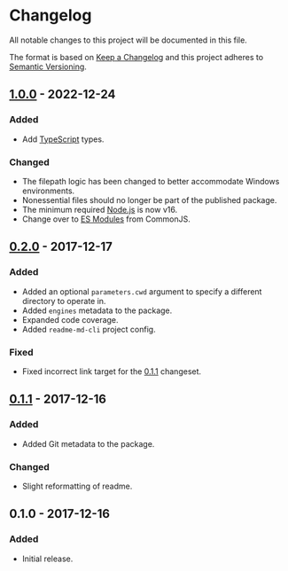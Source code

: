 Changelog
=========
All notable changes to this project will be documented in this file.

The format is based on [Keep a Changelog](http://keepachangelog.com/)
and this project adheres to [Semantic Versioning](http://semver.org/).

[1.0.0] - 2022-12-24
--------------------
### Added
- Add [TypeScript](https://www.typescriptlang.org/) types.

### Changed
- The filepath logic has been changed to better accommodate Windows environments.
- Nonessential files should no longer be part of the published package.
- The minimum required [Node.js](https://nodejs.org/) is now v16.
- Change over to [ES Modules](https://gist.github.com/sindresorhus/a39789f98801d908bbc7ff3ecc99d99c) from CommonJS.

[0.2.0] - 2017-12-17
--------------------
### Added
- Added an optional `parameters.cwd` argument to specify a different directory to operate in.
- Added `engines` metadata to the package.
- Expanded code coverage.
- Added `readme-md-cli` project config.

### Fixed
- Fixed incorrect link target for the [0.1.1] changeset.

[0.1.1] - 2017-12-16
--------------------
### Added
- Added Git metadata to the package.

### Changed
- Slight reformatting of readme.

0.1.0 - 2017-12-16
------------------
### Added
- Initial release.

[Unreleased]: https://github.com/jbenner-radham/node-yarn-lockfile-exists/compare/v1.0.0...HEAD
[1.0.0]: https://github.com/jbenner-radham/node-yarn-lockfile-exists/compare/v0.2.0...v1.0.0
[0.2.0]: https://github.com/jbenner-radham/node-yarn-lockfile-exists/compare/v0.1.1...v0.2.0
[0.1.1]: https://github.com/jbenner-radham/node-yarn-lockfile-exists/compare/v0.1.0...v0.1.1
